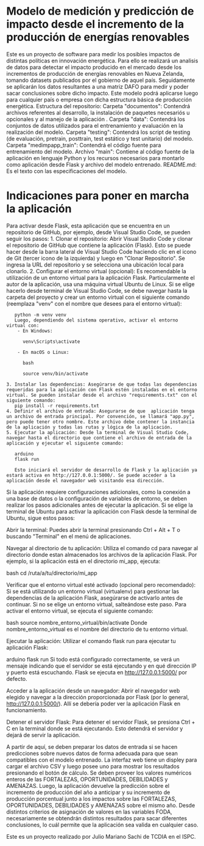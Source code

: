 # Modelo de medición y predicción de impacto desde el incremento de la producción de energías renovables
Este es un proyecto de software para medir los posibles impactos de distintas políticas en innovación energética. 
Para ello se realizará un analisis de datos para detectar el impacto producido en el mercado desde los incrementos de producción de energías renovables en Nueva Zelanda, tomando datasets publicados por el gobierno de aquel país. Seguidamente se aplicarán los datos resultantes a una matriz DAFO para medir y poder sacar conclusiones sobre dicho impacto. Este modelo podrá aplicarse luego para cualquier país o empresa con dicha estructura básica de producción energética.
Estructura del repositorio:
Carpeta "documentos": Contendrá archivos referentes al desarrollo, la instalación de paquetes necesariós u opcionales y al  manejo de la aplicación .
Carpeta "data": Contendrá los conjuntos de datos utilizados para el entrenamiento y evaluación en la realización del modelo.
Carpeta "testing": Contendrá los script de testing (de evaluación, pretrain, posttrain, test estático y test unitario) del modelo.
Carpeta "medimpapp_train": Contendrá el código fuente para entrenamiento del modelo.
Archivo "main": Contiene al código fuente de la aplicación en lenguaje Python y los recursos necesarios para montarlo como aplicación desde Flask y archivo del modelo entrenado.
README.md: Es el texto con las especificaciones del modelo.
 # Indicaciones para poner en marcha la aplicación
 Para activar desde Flask, esta aplicación que se encuentra en un repositorio de GitHub, por ejemplo, desde Visual Studio Code, se pueden seguir los pasos:
    1. Clonar el repositorio: Abrir Visual Studio Code y clonar el repositorio de GitHub que contiene la aplicación (Flask). Esto se puede hacer  desde la barra lateral de Visual Studio Code haciendo clic en el icono de Git (tercer icono de la izquierda) y luego en "Clonar Repositorio". Se ingresa la URL del repositorio y se selecciona una ubicación local para clonarlo.
    2. Configurar el entorno virtual (opcional): Es recomendable la utilización de un entorno virtual para la aplicación Flask. Particularmente el autor de la aplicación, usa una máquina virtual Ubuntu de Linux. Si se elige hacerlo desde terminal de Visual Studio Code, se debe navegar hasta la carpeta del proyecto y crear un entorno virtual con el siguiente comando (reemplaza "venv" con el nombre que desees para el entorno virtual):
      
       python -m venv venv
       Luego, dependiendo del sistema operativo, activar el entorno virtual con:
        - En Windows:
        
          venv\Scripts\activate
          
        - En macOS o Linux:
        
          bash
          
          source venv/bin/activate
          
    3. Instalar las dependencias: Asegúrarse de que todas las dependencias requeridas para la aplicación con Flask estén instaladas en el entorno virtual. Se pueden instalar desde el archivo "requirements.txt" con el siguiente comando:
       pip install -r requirements.txt
    4. Definir el archivo de entrada: Asegurarse de que  aplicación tenga un archivo de entrada principal. Por convención, se llamará "app.py", pero puede tener otro nombre. Este archivo debe contener la instancia de la aplicación y todas las rutas y lógica de la aplicación.
    5. Ejecutar la aplicación: Desde la terminal de Visual Studio Code, navegar hasta el directorio que contiene el archivo de entrada de la aplicación y ejecutar el siguiente comando:
      
       arduino
       flask run
       
       Esto iniciará el servidor de desarrollo de Flask y la aplicación ya estará activa en http://127.0.0.1:5000/. Se puede acceder a la aplicación desde el navegador web visitando esa dirección.
Si la aplicación requiere configuraciones adicionales, como la conexión a una base de datos o la configuración de variables de entorno, se deben realizar los pasos adicionales antes de ejecutar la aplicación.
       Si se elige la terminal de Ubuntu para activar la aplicación con Flask desde la terminal de Ubuntu, sigue estos pasos:

Abrir la terminal:
Puedes abrir la terminal presionando Ctrl + Alt + T o buscando "Terminal" en el menú de aplicaciones.

Navegar al directorio de tu aplicación:
Utiliza el comando cd para navegar al directorio donde estan almacenados los archivos de la aplicación Flask. Por ejemplo, si la aplicación está en el directorio mi_app, ejecuta:

bash
cd /ruta/a/tu/directorio/mi_app

Verificar que el entorno virtual esté activado (opcional pero recomendado):
Si se está utilizando un entorno virtual (virtualenv) para gestionar las dependencias de la aplicación Flask, asegúrarse de activarlo antes de continuar. Si no se elige un entorno virtual, salteándose este paso. Para activar el entorno virtual, se ejecuta el siguiente comando:

bash
source nombre_entorno_virtual/bin/activate
Donde nombre_entorno_virtual es el nombre del directorio de tu entorno virtual.

Ejecutar la aplicación:
Utilizar el comando flask run para ejecutar tu aplicación Flask:

arduino
flask run
Si todo está configurado correctamente, se verá un mensaje indicando que el servidor se está ejecutando y en qué dirección IP y puerto está escuchando. Flask se ejecuta en http://127.0.0.1:5000/ por defecto.

Acceder a la aplicación desde un navegador:
Abrir el navegador web elegido y navegar a la dirección proporcionada por Flask (por lo general, http://127.0.0.1:5000/). Allí se debería poder ver la aplicación Flask en funcionamiento.

Detener el servidor Flask:
Para detener el servidor Flask, se presiona Ctrl + C en la terminal donde se está ejecutando. Esto detendrá el servidor y dejará de servir la aplicación.


A partir de aquí, se deben preparar los datos de entrada si se hacen predicciones sobre nuevos datos de forma adecuada para que sean compatibles con el modelo entrenado. La interfaz web tiene un displey para cargar el archivo CSV y luego posee uno para mostrar los resultados presionando el botón de cálculo. Se deben proveer los valores numéricos enteros de las FORTALEZAS, OPORTUNIDADES, DEBILIDADES y AMENAZAS. Luego, la aplicación devuelve la predicción sobre el incremento de producción del año a anticipar y su incremento de producción porcentual junto a los impactos sobre las FORTALEZAS, OPORTUNIDADES, DEBILIDADES y AMENAZAS sobre el mismo año. Desde distintos criterios de asignación de valores en las variables FODA, necesariamente se obtendrán distintos resultados para sacar diferentes conclusiones, lo cuál permite que la aplicación sea valida en cualquier caso.
 
Este es un proyecto realizado por Julio Mariano Sachi de TCDIA en el ISPC.
